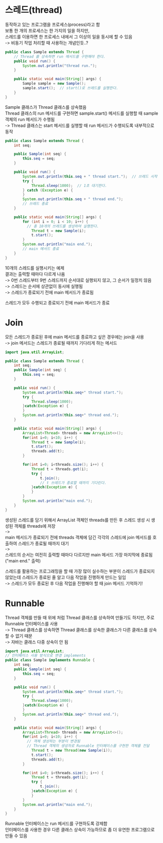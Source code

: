 # 스레드(thread)
동작하고 있는 프로그램을 프로세스(process)라고 함   
보통 한 개의 프로세스는 한 가지의 일을 하지만,   
스레드를 이용하면 한 프로세스 내에서 그 이상의 일을 동시에 할 수 있음   
-> 비동기 작업 처리할 때 사용하는 개념인듯..?   

```Java
public class Sample extends Thread {
    // Thread 를 상속하면 run 메서드를 구현해야 한다.
    public void run() {  
        System.out.println("thread run.");
    }

    public static void main(String[] args) {
        Sample sample = new Sample();
        sample.start();  // start()로 쓰레드를 실행한다.
    }
}

```
Sample 클래스가 Thread 클래스를 상속했음   
Thread 클래스의 run 메서드를 구현하면 sample.start() 메서드를 실행할 때 sample 객체의 run 메서드가 수행됨   
-> Thread 클래스는 start 메서드를 실행할 때 run 메서드가 수행되도록 내부적으로 동작   
   
```Java
public class Sample extends Thread {
    int seq;

    public Sample(int seq) {
        this.seq = seq;
    }

    public void run() {
        System.out.println(this.seq + " thread start.");  // 쓰레드 시작
        try {
            Thread.sleep(1000);  // 1초 대기한다.
        } catch (Exception e) {
        }
        System.out.println(this.seq + " thread end.");  
        // 쓰레드 종료 
    }

    public static void main(String[] args) {
        for (int i = 0; i < 10; i++) {  
          // 총 10개의 쓰레드를 생성하여 실행한다.
            Thread t = new Sample(i);
            t.start();
        }
        System.out.println("main end.");  
        // main 메서드 종료
    }
}

```
10개의 스레드를 실행시키는 예제   
결과는 출력할 때마다 다르게 나옴   
-> 0번 스레드부터 9번 스레드까지 순서대로 실행되지 않고, 그 순서가 일정치 않음   
-> 스레드는 순서에 상관없이 동시에 실행됨   
-> 스레드가 종료되기 전에 main 메서드가 종료됨   
   
스레드가 모두 수행되고 종료되기 전에 main 메서드가 종료

# Join
모든 스레드가 종료된 후에 main 메서드를 종료하고 싶은 경우에는 join을 사용   
-> join 메서드는 스레드가 종료될 때까지 기다리게 하는 메서드
```Java
import java.util.ArrayList;

public class Sample extends Thread {
    int seq;
    public Sample(int seq) {
        this.seq = seq;
    }

    public void run() {
        System.out.println(this.seq+" thread start.");
        try {
            Thread.sleep(1000);
        }catch(Exception e) {
        }
        System.out.println(this.seq+" thread end.");
    }

    public static void main(String[] args) {
        ArrayList<Thread> threads = new ArrayList<>();
        for(int i=0; i<10; i++) {
            Thread t = new Sample(i);
            t.start();
            threads.add(t);
        }

        for(int i=0; i<threads.size(); i++) {
            Thread t = threads.get(i);
            try {
                t.join(); 
                // t 쓰레드가 종료할 때까지 기다린다.
            }catch(Exception e) {
            }
        }
        System.out.println("main end.");
    }
}

```
생성된 스레드를 담기 위해서 ArrayList 객체인 threads를 만든 후 스레드 생성 시 생성된 객체를 threads에 저장   
->   
main 메서드가 종료되기 전에 threads 객체에 담긴 각각의 스레드에 join 메서드를 호출하여 스레드가 종료될 때까지 대기   
->   
스레드의 순서는 여전히 출력할 때마다 다르지만 main 메서드 가장 마지막에 종료됨("main end." 출력)   
   
스레드를 활용하는 프로그래밍을 할 때 가장 많이 실수하는 부분이 스레드가 종료되지 않았는데 스레드가 종료된 줄 알고 다음 작업을 진행하게 만드는 일임   
-> 스레드가 모두 종료된 후 다음 작업을 진행해야 할 때 join 메서드 기억하기!   

# Runnable
Thread 객체를 만들 때 위에 처럼 Thread 클래스를 상속하여 만들기도 하지만, 주로 Runnable 인터페이스를 사용   
-> Thread 클래스를 상속하면 Thread 클래스를 상속한 클래스가 다른 클래스를 상속할 수 없기 때문   
-> 자바는 클래스 다중 상속이 안 됨   
   
```Java
import java.util.ArrayList;
// 인터페이스 사용 방식으로 변경 implements
public class Sample implements Runnable {
    int seq;
    public Sample(int seq) {
        this.seq = seq;
    }

    public void run() {
        System.out.println(this.seq+" thread start.");
        try {
            Thread.sleep(1000);
        }catch(Exception e) {
        }
        System.out.println(this.seq+" thread end.");
    }

    public static void main(String[] args) {
        ArrayList<Thread> threads = new ArrayList<>();
        for(int i=0; i<10; i++) {
          // 객체 생성하는 부분이 변경됨
          // Thread 객체의 생성자로 Runnable 인터페이스를 구현한 객체를 전달
            Thread t = new Thread(new Sample(i));
            t.start();
            threads.add(t);
        }

        for(int i=0; i<threads.size(); i++) {
            Thread t = threads.get(i);
            try {
                t.join();
            }catch(Exception e) {
            }
        }
        System.out.println("main end.");
    }
}
```
Runnable 인터페이스는 run 메서드를 구현하도록 강제함   
인터페이스를 사용한 경우 다른 클래스 상속이 가능하므로 좀 더 유연한 프로그램으로 만들 수 있음   